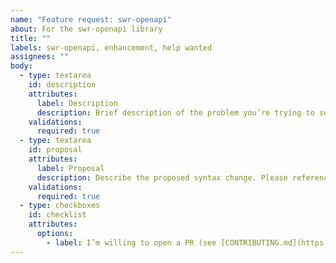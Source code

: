 ```yaml
---
name: "Feature request: swr-openapi"
about: For the swr-openapi library
title: ""
labels: swr-openapi, enhancement, help wanted
assignees: ""
body:
  - type: textarea
    id: description
    attributes:
      label: Description
      description: Brief description of the problem you’re trying to solve, and why this could be useful.
    validations:
      required: true
  - type: textarea
    id: proposal
    attributes:
      label: Proposal
      description: Describe the proposed syntax change. Please reference any prior art or similar examples.
    validations:
      required: true
  - type: checkboxes
    id: checklist
    attributes:
      options:
        - label: I’m willing to open a PR (see [CONTRIBUTING.md](https://github.com/openapi-ts/openapi-typescript/blob/main/packages/swr-openapi/CONTRIBUTING.md))
---
```

